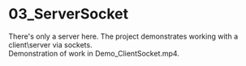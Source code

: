 # 03_ServerSocket
There's only a server here.
The project demonstrates working with a client\server via sockets.<br>
Demonstration of work in Demo_ClientSocket.mp4.<br>

